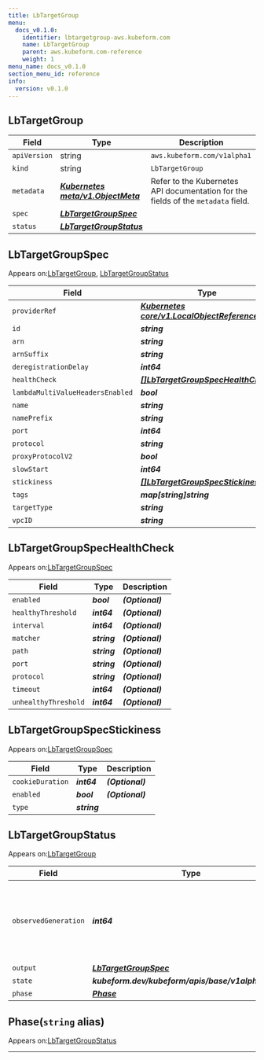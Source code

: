 ```yaml
---
title: LbTargetGroup
menu:
  docs_v0.1.0:
    identifier: lbtargetgroup-aws.kubeform.com
    name: LbTargetGroup
    parent: aws.kubeform.com-reference
    weight: 1
menu_name: docs_v0.1.0
section_menu_id: reference
info:
  version: v0.1.0
---
```


## LbTargetGroup
| Field | Type | Description |
| ------ | ----- | ----------- |
| `apiVersion` | string | `aws.kubeform.com/v1alpha1` |
|    `kind` | string | `LbTargetGroup` |
| `metadata` | ***[Kubernetes meta/v1.ObjectMeta](https://kubernetes.io/docs/reference/generated/kubernetes-api/v1.13/#objectmeta-v1-meta)***|Refer to the Kubernetes API documentation for the fields of the `metadata` field.|
| `spec` | ***[LbTargetGroupSpec](#lbtargetgroupspec)***||
| `status` | ***[LbTargetGroupStatus](#lbtargetgroupstatus)***||
## LbTargetGroupSpec

Appears on:[LbTargetGroup](#lbtargetgroup), [LbTargetGroupStatus](#lbtargetgroupstatus)

| Field | Type | Description |
| ------ | ----- | ----------- |
| `providerRef` | ***[Kubernetes core/v1.LocalObjectReference](https://kubernetes.io/docs/reference/generated/kubernetes-api/v1.13/#localobjectreference-v1-core)***||
| `id` | ***string***||
| `arn` | ***string***| ***(Optional)*** |
| `arnSuffix` | ***string***| ***(Optional)*** |
| `deregistrationDelay` | ***int64***| ***(Optional)*** |
| `healthCheck` | ***[[]LbTargetGroupSpecHealthCheck](#lbtargetgroupspechealthcheck)***| ***(Optional)*** |
| `lambdaMultiValueHeadersEnabled` | ***bool***| ***(Optional)*** |
| `name` | ***string***| ***(Optional)*** |
| `namePrefix` | ***string***| ***(Optional)*** |
| `port` | ***int64***| ***(Optional)*** |
| `protocol` | ***string***| ***(Optional)*** |
| `proxyProtocolV2` | ***bool***| ***(Optional)*** |
| `slowStart` | ***int64***| ***(Optional)*** |
| `stickiness` | ***[[]LbTargetGroupSpecStickiness](#lbtargetgroupspecstickiness)***| ***(Optional)*** |
| `tags` | ***map[string]string***| ***(Optional)*** |
| `targetType` | ***string***| ***(Optional)*** |
| `vpcID` | ***string***| ***(Optional)*** |
## LbTargetGroupSpecHealthCheck

Appears on:[LbTargetGroupSpec](#lbtargetgroupspec)

| Field | Type | Description |
| ------ | ----- | ----------- |
| `enabled` | ***bool***| ***(Optional)*** |
| `healthyThreshold` | ***int64***| ***(Optional)*** |
| `interval` | ***int64***| ***(Optional)*** |
| `matcher` | ***string***| ***(Optional)*** |
| `path` | ***string***| ***(Optional)*** |
| `port` | ***string***| ***(Optional)*** |
| `protocol` | ***string***| ***(Optional)*** |
| `timeout` | ***int64***| ***(Optional)*** |
| `unhealthyThreshold` | ***int64***| ***(Optional)*** |
## LbTargetGroupSpecStickiness

Appears on:[LbTargetGroupSpec](#lbtargetgroupspec)

| Field | Type | Description |
| ------ | ----- | ----------- |
| `cookieDuration` | ***int64***| ***(Optional)*** |
| `enabled` | ***bool***| ***(Optional)*** |
| `type` | ***string***||
## LbTargetGroupStatus

Appears on:[LbTargetGroup](#lbtargetgroup)

| Field | Type | Description |
| ------ | ----- | ----------- |
| `observedGeneration` | ***int64***| ***(Optional)*** Resource generation, which is updated on mutation by the API Server.|
| `output` | ***[LbTargetGroupSpec](#lbtargetgroupspec)***| ***(Optional)*** |
| `state` | ***kubeform.dev/kubeform/apis/base/v1alpha1.State***| ***(Optional)*** |
| `phase` | ***[Phase](#phase)***| ***(Optional)*** |
## Phase(`string` alias)

Appears on:[LbTargetGroupStatus](#lbtargetgroupstatus)

---
